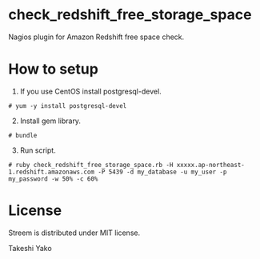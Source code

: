 check_redshift_free_storage_space
========================================

Nagios plugin for Amazon Redshift free space check.

# How to setup

1) If you use CentOS install postgresql-devel.
```
# yum -y install postgresql-devel
```


2) Install gem library.
```
# bundle
```

3) Run script.
```
# ruby check_redshift_free_storage_space.rb -H xxxxx.ap-northeast-1.redshift.amazonaws.com -P 5439 -d my_database -u my_user -p my_password -w 50% -c 60%
```

# License

Streem is distributed under MIT license.

Takeshi Yako
